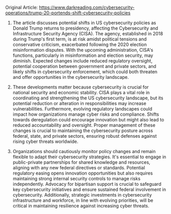 Original Article: https://www.darkreading.com/cybersecurity-operations/trump-20-portends-shift-cybersecurity-policies

1) The article discusses potential shifts in US cybersecurity policies as Donald Trump returns to presidency, affecting the Cybersecurity and Infrastructure Security Agency (CISA). The agency, established in 2018 during Trump's first term, is at risk amidst political tensions and conservative criticism, exacerbated following the 2020 election misinformation disputes. With the upcoming administration, CISA's functions, particularly in misinformation and election security, may diminish. Expected changes include reduced regulatory oversight, potential cooperation between government and private sectors, and likely shifts in cybersecurity enforcement, which could both threaten and offer opportunities in the cybersecurity landscape.

2) These developments matter because cybersecurity is crucial for national security and economic stability. CISA plays a vital role in coordinating and strengthening the US cybersecurity landscape, but its potential reduction or alteration in responsibilities may increase vulnerabilities. Furthermore, evolving regulatory landscapes could impact how organizations manage cyber risks and compliance. Shifts towards deregulation could encourage innovation but might also lead to reduced accountability and oversight. Proper management of these changes is crucial to maintaining the cybersecurity posture across federal, state, and private sectors, ensuring robust defenses against rising cyber threats worldwide.

3) Organizations should cautiously monitor policy changes and remain flexible to adapt their cybersecurity strategies. It's essential to engage in public-private partnerships for shared knowledge and resources, aligning with any new federal directives or standards. Potential regulatory easing opens innovation opportunities but also requires maintaining strong internal security controls to manage risks independently. Advocacy for bipartisan support is crucial to safeguard key cybersecurity initiatives and ensure sustained federal involvement in cybersecurity. Additionally, strategic investments in cybersecurity infrastructure and workforce, in line with evolving priorities, will be critical in maintaining resilience against increasing cyber threats.